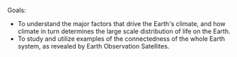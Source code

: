 Goals:
- To understand the major factors that drive the Earth's climate, and how climate in turn determines the large scale distribution of life on the Earth.
- To study and utilize examples of the connectedness of the whole Earth system, as revealed by Earth Observation Satellites.